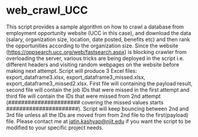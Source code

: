 # web_crawl_UCC
This script provides a sample algorithm on how to crawl a database from employment opportunity website (UCC in this case), and download the data (salary, organization size, location, date posted, benefits etc) and then rank the opportunities according to the organization size. Since the website (https://oppsearch.ucc.org/web/fastsearch.aspx) is blocking crawler from overloading the server, various tricks are being deployed in the script i.e. different headers and visiting random webpages on the website before making next attempt. Script will produce 3 Excel files: export_dataframe3.xlsx, export_dataframe3_missed.xlsx, export_dataframe3_missed2.xlsx. First file will containing the payload result, second file will contain the job IDs that were missed in the first attempt and third file will contain the IDs that were missed from 2nd attempt (###################### covering the missed values starts ######################). Script will keep bouncing between 2nd and 3rd file unless all the IDs are moved from from 2nd file to the first(payload) file. Please contact me at jatin.kashyap@njit.edu if you want the script to be modified to your specific project needs.
